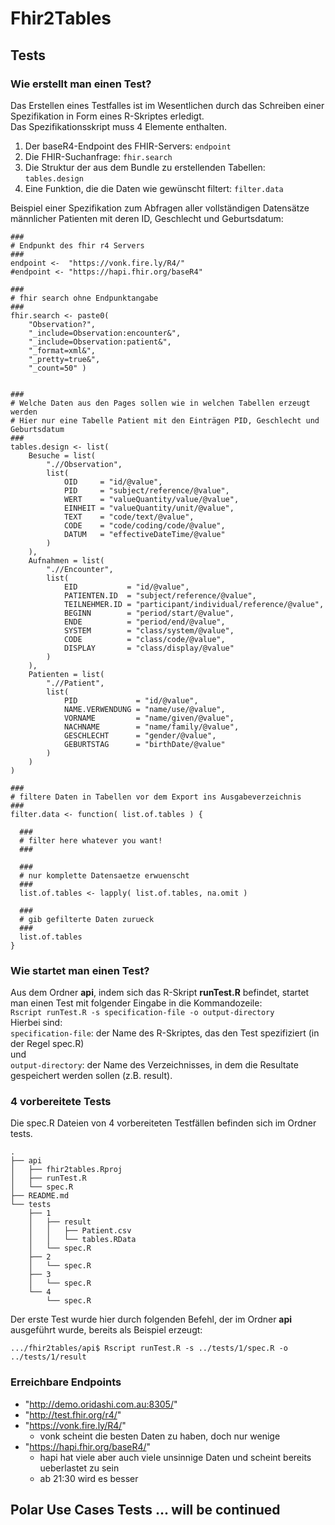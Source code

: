 # Fhir2Tables

## Tests
### Wie erstellt man einen Test?
Das Erstellen eines Testfalles ist im Wesentlichen durch das Schreiben einer Spezifikation in Form eines R-Skriptes erledigt.  
Das Spezifikationsskript muss 4 Elemente enthalten.
1. Der baseR4-Endpoint des FHIR-Servers:
```endpoint```
2. Die FHIR-Suchanfrage:
```fhir.search```
3. Die Struktur der aus dem Bundle zu erstellenden Tabellen:
```tables.design```
4. Eine Funktion, die die Daten wie gewünscht filtert:
```filter.data```  

Beispiel einer Spezifikation zum Abfragen aller vollständigen Datensätze männlicher Patienten mit deren ID, Geschlecht und Geburtsdatum:  

```
###
# Endpunkt des fhir r4 Servers
###
endpoint <-  "https://vonk.fire.ly/R4/"
#endpoint <- "https://hapi.fhir.org/baseR4"

###
# fhir search ohne Endpunktangabe
###
fhir.search <- paste0(
	"Observation?",
	"_include=Observation:encounter&",
	"_include=Observation:patient&",
	"_format=xml&",
	"_pretty=true&",
	"_count=50" )


###
# Welche Daten aus den Pages sollen wie in welchen Tabellen erzeugt werden
# Hier nur eine Tabelle Patient mit den Einträgen PID, Geschlecht und Geburtsdatum
###
tables.design <- list(
	Besuche = list(
		".//Observation",
		list(
			OID     = "id/@value",
			PID     = "subject/reference/@value",
			WERT    = "valueQuantity/value/@value", 
			EINHEIT = "valueQuantity/unit/@value", 
			TEXT    = "code/text/@value",
			CODE    = "code/coding/code/@value",
			DATUM   = "effectiveDateTime/@value"
		)
	),
	Aufnahmen = list(
		".//Encounter",
		list( 
			EID           = "id/@value",
			PATIENTEN.ID  = "subject/reference/@value",
			TEILNEHMER.ID = "participant/individual/reference/@value",
			BEGINN        = "period/start/@value",
			ENDE          = "period/end/@value",
			SYSTEM        = "class/system/@value",
			CODE          = "class/code/@value",
			DISPLAY       = "class/display/@value"
		)
	),
	Patienten = list(
		".//Patient",
		list( 
			PID             = "id/@value", 
			NAME.VERWENDUNG = "name/use/@value", 
			VORNAME         = "name/given/@value", 
			NACHNAME        = "name/family/@value",
			GESCHLECHT      = "gender/@value", 
			GEBURTSTAG      = "birthDate/@value" 
		)
	)
)

###
# filtere Daten in Tabellen vor dem Export ins Ausgabeverzeichnis
###
filter.data <- function( list.of.tables ) {

  ###
  # filter here whatever you want!
  ###
		
  ###
  # nur komplette Datensaetze erwuenscht
  ###
  list.of.tables <- lapply( list.of.tables, na.omit )

  ###
  # gib gefilterte Daten zurueck
  ###
  list.of.tables
}
```
### Wie startet man einen Test?
Aus dem Ordner **api**, indem sich das R-Skript **runTest.R** befindet, startet man einen Test mit folgender Eingabe in die Kommandozeile:  
```Rscript runTest.R -s specification-file -o output-directory```  
Hierbei sind:  
```specification-file```: der Name des R-Skriptes, das den Test spezifiziert (in der Regel spec.R)  
und  
```output-directory```: der Name des Verzeichnisses, in dem die Resultate gespeichert werden sollen (z.B. result).

### 4 vorbereitete Tests
Die spec.R Dateien von 4 vorbereiteten Testfällen befinden sich im Ordner tests.  
```
.
├── api
│   ├── fhir2tables.Rproj
│   ├── runTest.R
│   └── spec.R
├── README.md
└── tests
    ├── 1
    │   ├── result
    │   │   ├── Patient.csv
    │   │   └── tables.RData
    │   └── spec.R
    ├── 2
    │   └── spec.R
    ├── 3
    │   └── spec.R
    └── 4
        └── spec.R
```  
Der erste Test wurde hier durch folgenden Befehl, der im Ordner **api** ausgeführt wurde, bereits als Beispiel erzeugt:  
```
.../fhir2tables/api$ Rscript runTest.R -s ../tests/1/spec.R -o ../tests/1/result
```

### Erreichbare Endpoints  
  - "http://demo.oridashi.com.au:8305/"  
  - "http://test.fhir.org/r4/"  
  - "https://vonk.fire.ly/R4/"  
    - vonk scheint die besten Daten zu haben, doch nur wenige  
  - "https://hapi.fhir.org/baseR4/"  
    - hapi hat viele aber auch viele unsinnige Daten und scheint bereits ueberlastet zu sein
	- ab 21:30 wird es besser  

## Polar Use Cases Tests ... will be continued
